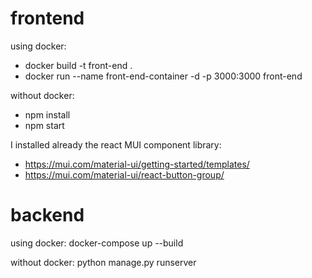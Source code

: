 # frontend

using docker:
 - docker build -t front-end . 
 - docker run --name front-end-container -d -p 3000:3000 front-end

without docker:
 - npm install
 - npm start

I installed already the react MUI component library:
  - https://mui.com/material-ui/getting-started/templates/
  - https://mui.com/material-ui/react-button-group/

# backend
using docker:
  docker-compose up --build

without docker:
  python manage.py runserver 